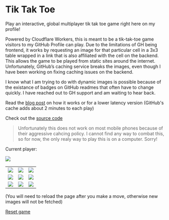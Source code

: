 # Tik Tak Toe

Play an interactive, global multiplayer tik tak toe game right here on my profile! 

Powered by Cloudflare Workers, this is meant to be a tik-tak-toe game visitors to my GitHub Profile can play. Due to the limitations of GH being frontend, it works by requesting an image for that particular cell in a 3x3 table wrapped in a link that is also affiliated with the cell on the backend. This allows the game to be played from static sites around the internet. Unfortunately, GitHub’s caching service breaks the images, even though I have been working on fixing caching issues on the backend.

I know what I am trying to do with dynamic images is possible because of the existance of badges on GitHub readmes that often have to change quickly. I have reached out to GH support and am waiting to hear back.

Read the [blog post](https://blog.jackcrane.rocks/2021/10/19/gh-tik-tak-toe.html) on how it works or for a lower latency version (GitHub's cache adds about 2 minutes to each play)

Check out the [source code](https://github.com/jackcrane/gh-tik-tak-toe)

> Unfortunately this does not work on most mobile phones because of their aggressive cahcing policy. I cannot find any way to combat this, so for now, the only realy way to play this is on a computer. Sorry!

Current player: 

<img src="https://gh-tik-tak-toe.jackcrane.workers.dev/current-player?escape-cache">

<table>
  <tr>
    <td>
      <a href="https://gh-tik-tak-toe.jackcrane.workers.dev/move/0">
        <img src="https://gh-tik-tak-toe.jackcrane.workers.dev/image/0?escape-cache">
      </a>
    </td>
    <td>
      <a href="https://gh-tik-tak-toe.jackcrane.workers.dev/move/1">
        <img src="https://gh-tik-tak-toe.jackcrane.workers.dev/image/1?escape-cache">
      </a>
    </td>
    <td>
      <a href="https://gh-tik-tak-toe.jackcrane.workers.dev/move/2">
        <img src="https://gh-tik-tak-toe.jackcrane.workers.dev/image/2?escape-cache">
      </a>
    </td>
  </tr>
  <tr>
    <td>
      <a href="https://gh-tik-tak-toe.jackcrane.workers.dev/move/3">
        <img src="https://gh-tik-tak-toe.jackcrane.workers.dev/image/3?escape-cache">
      </a>
    </td>
    <td>
      <a href="https://gh-tik-tak-toe.jackcrane.workers.dev/move/4">
        <img src="https://gh-tik-tak-toe.jackcrane.workers.dev/image/4?escape-cache">
      </a>
    </td>
    <td>
      <a href="https://gh-tik-tak-toe.jackcrane.workers.dev/move/5">
        <img src="https://gh-tik-tak-toe.jackcrane.workers.dev/image/5?escape-cache">
      </a>
    </td>
  </tr>
  <tr>
    <td>
      <a href="https://gh-tik-tak-toe.jackcrane.workers.dev/move/6">
        <img src="https://gh-tik-tak-toe.jackcrane.workers.dev/image/6?escape-cache">
      </a>
    </td>
    <td>
      <a href="https://gh-tik-tak-toe.jackcrane.workers.dev/move/7">
        <img src="https://gh-tik-tak-toe.jackcrane.workers.dev/image/7?escape-cache">
      </a>
    </td>
    <td>
      <a href="https://gh-tik-tak-toe.jackcrane.workers.dev/move/8">
        <img src="https://gh-tik-tak-toe.jackcrane.workers.dev/image/8?escape-cache">
      </a>
    </td>
  </tr>
</table>

(You will need to reload the page after you make a move, otherwise new images will not be fetched)

[Reset game](https://gh-tik-tak-toe.jackcrane.workers.dev/reset)
